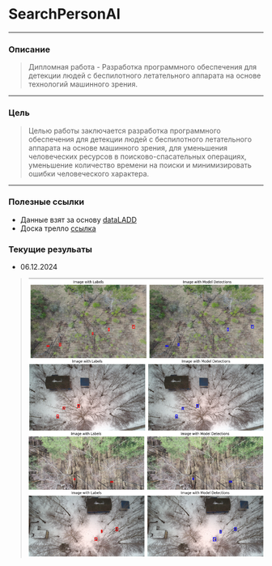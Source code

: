 # SearchPersonAI

---

### Описание
> Дипломная работа - Разработка программного обеспечения для детекции людей с беспилотного летательного аппарата на основе технологий машинного зрения.

---

### Цель
> Целью работы заключается разработка программного обеспечения для детекции людей с беспилотного летательного аппарата на основе машинного зрения, для уменьшения человеческих ресурсов в поисково-спасательных операциях, уменьшение количество времени на поиски и минимизировать ошибки человеческого характера.

---

### Полезные ссылки
 - Данные взят за основу [dataLADD](https://www.kaggle.com/datasets/mersico/lacmus-drone-dataset-ladd-v40)
 - Доска трелло [ссылка](https://trello.com/b/URGVZf3f/%D0%B4%D0%B8%D0%BF%D0%BB%D0%BE%D0%BC)

### Текущие резульаты
 - 06.12.2024
 > ![Alt-текст](./AI/imgResult/результат_1.png)




<!-- ![Alt-текст](URL_изображения) -->

<!-- > Это цитата. -->

<!-- ```javascript
console.log('Hello, world!'); -->

<!-- ### Таблицы
Таблицы создаются с помощью вертикальных черт `|` и дефисов `-`:

```markdown
| Заголовок 1 | Заголовок 2 |
|-------------|-------------|
| Ячейка 1    | Ячейка 2    |
| Ячейка 3    | Ячейка 4    | -->

